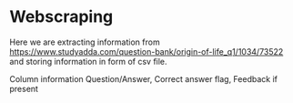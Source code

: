 # Webscraping

Here we are extracting information from https://www.studyadda.com/question-bank/origin-of-life_q1/1034/73522
and storing information in form of csv file.

Column information
Question/Answer, Correct answer flag, Feedback if present
